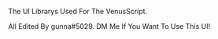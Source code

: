 The UI Librarys Used For The VenusScript.

All Edited By gunna#5029. DM Me If You Want To Use This UI!
